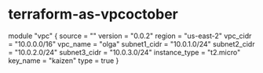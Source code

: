 # terraform-as-vpcoctober

module "vpc" {
    source = ""
    version = "0.0.2"
    region = "us-east-2"
    vpc_cidr = "10.0.0.0/16"
    vpc_name = "olga"
    subnet1_cidr = "10.0.1.0/24"
    subnet2_cidr = "10.0.2.0/24"
    subnet3_cidr = "10.0.3.0/24"
    instance_type = "t2.micro"
    key_name = "kaizen"
    type = true
}